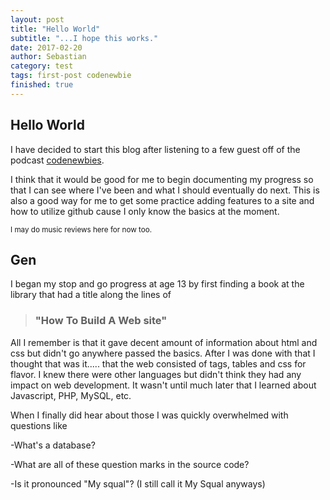 ```yaml
---
layout: post
title: "Hello World"
subtitle: "...I hope this works."
date: 2017-02-20
author: Sebastian
category: test
tags: first-post codenewbie
finished: true
---
```



## Hello World

I have decided to start this blog after listening to a few guest off of the podcast [codenewbies](http://www.codenewbie.org/).

I think that it would be good for me to begin documenting my progress so that I can see where I've been and what I should eventually do next. This is also a good way for me to get some practice adding features to a site and how to utilize github cause I only know the basics at the moment. 


<sub>I may do music reviews here for now too.</sub>


## Gen 


I began my stop and go progress at age 13 by first finding a book at the library that had a title along the lines of
> ### "How To Build A Web site"

All I remember is that it gave decent amount of information about html and css but didn't go anywhere passed the basics.
After I was done with that I thought that was it..... that the web consisted of tags, tables and css for flavor. I knew there were other languages but didn't think they had any impact on web development. It wasn't until much later that I learned about Javascript, PHP, MySQL, etc. 

When I finally did hear about those I was quickly overwhelmed with questions like 

-What's a database?

-What are all of these question marks in the source code?

-Is it pronounced "My squal"?
(I still call it My Squal anyways)

